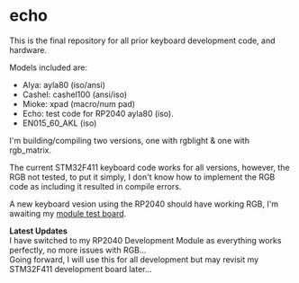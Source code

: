 # echo
This is the final repository for all prior keyboard development code, and hardware.

Models included are: 
+ Alya: ayla80 (iso/ansi)
+ Cashel: cashel100 (ansi/iso)
+ Mioke: xpad (macro/num pad)
+ Echo: test code for RP2040 ayla80 (iso).
+ EN015_60_AKL (iso)

I'm building/compiling two versions, one with rgblight & one with rgb_matrix.

The current STM32F411 keyboard code works for all versions, however, the RGB not tested, to put it simply, I don't know how to implement the RGB code as including it resulted in compile errors.

A new keyboard vesion using the RP2040 should have working RGB, I'm awaiting my [module test board](https://hackaday.io/project/198392/log/237192-rp2040-version).

**Latest Updates**  
I have switched to my RP2040 Development Module as everything works perfectly, no more issues with RGB...  
Going forward, I will use this for all development but may revisit my STM32F411 development board later...
